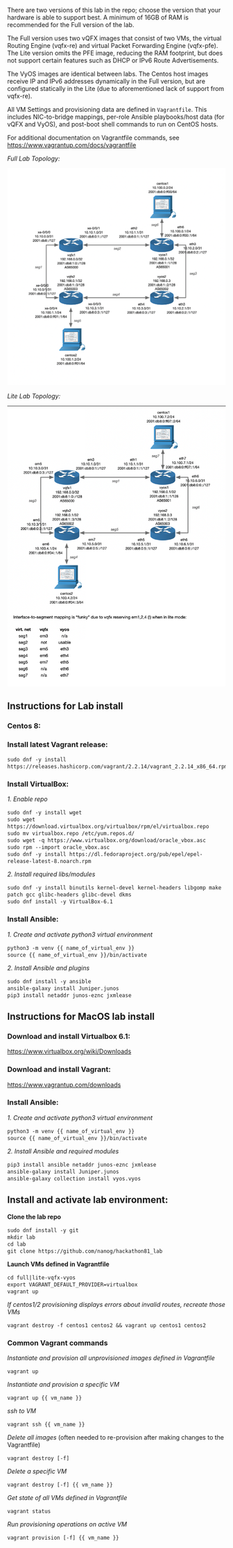 There are two versions of this lab in the repo; choose the version that your hardware is able to support best. A minimum of 16GB of RAM is recommended for the Full version of the lab.

The Full version uses two vQFX images that consist of two VMs, the virtual Routing Engine (vqfx-re) and virtual Packet Forwarding Engine (vqfx-pfe). The Lite version omits the PFE image, reducing the RAM footprint, but does not support certain features such as DHCP or IPv6 Route Advertisements.

The VyOS images are identical between labs. The Centos host images receive IP and IPv6 addresses dynamically in the Full version, but are configured statically in the Lite (due to aforementioned lack of support from vqfx-re).

All VM Settings and provisioning data are defined in `Vagrantfile`. This includes NIC-to-bridge mappings, per-role Ansible playbooks/host data (for vQFX and VyOS), and post-boot shell commands to run on CentOS hosts.

For additional documentation on Vagrantfile commands, see https://www.vagrantup.com/docs/vagrantfile


_Full Lab Topology:_

![Full Lab Topology](images/hackathon81_lab_4_devices.png?raw=true "vQFX Full Lab Topology")

_Lite Lab Topology:_

![Lite Lab Topology](images/h81_lite_lab_2vqfx_vyos_centos.png?raw=true "vQFX Lite Lab Topology")

## Instructions for Lab install ##

### Centos 8:
### Install latest Vagrant release:

    sudo dnf -y install https://releases.hashicorp.com/vagrant/2.2.14/vagrant_2.2.14_x86_64.rpm


### **Install VirtualBox:**

_1. Enable repo_

    sudo dnf -y install wget
    sudo wget https://download.virtualbox.org/virtualbox/rpm/el/virtualbox.repo
    sudo mv virtualbox.repo /etc/yum.repos.d/
    sudo wget -q https://www.virtualbox.org/download/oracle_vbox.asc
    sudo rpm --import oracle_vbox.asc
    sudo dnf -y install https://dl.fedoraproject.org/pub/epel/epel-release-latest-8.noarch.rpm

_2. Install required libs/modules_

    sudo dnf -y install binutils kernel-devel kernel-headers libgomp make patch gcc glibc-headers glibc-devel dkms
    sudo dnf install -y VirtualBox-6.1

### **Install Ansible:**
_1. Create and activate python3 virtual environment_

    python3 -m venv {{ name_of_virtual_env }}
    source {{ name_of_virtual_env }}/bin/activate

_2. Install Ansible and plugins_  
    
    sudo dnf install -y ansible
    ansible-galaxy install Juniper.junos
    pip3 install netaddr junos-eznc jxmlease

## Instructions for MacOS lab install ##
### **Download and install Virtualbox 6.1:**
https://www.virtualbox.org/wiki/Downloads

### **Download and install Vagrant:**
https://www.vagrantup.com/downloads

### **Install Ansible:**
_1. Create and activate python3 virtual environment_

    python3 -m venv {{ name_of_virtual_env }}
    source {{ name_of_virtual_env }}/bin/activate

_2. Install Ansible and required modules_

    pip3 install ansible netaddr junos-eznc jxmlease
    ansible-galaxy install Juniper.junos 
    ansible-galaxy collection install vyos.vyos

## Install and activate lab environment: ##
**Clone the lab repo**

    sudo dnf install -y git 
    mkdir lab
    cd lab
    git clone https://github.com/nanog/hackathon81_lab

**Launch VMs defined in Vagrantfile**

    cd full|lite-vqfx-vyos
    export VAGRANT_DEFAULT_PROVIDER=virtualbox  
    vagrant up

_If centos1/2 provisioning displays errors about invalid routes, recreate those VMs_

    vagrant destroy -f centos1 centos2 && vagrant up centos1 centos2


### **Common Vagrant commands**

_Instantiate and provision all unprovisioned images defined in Vagrantfile_

    vagrant up

_Instantiate and provision a specific VM_

    vagrant up {{ vm_name }}

_ssh to VM_

    vagrant ssh {{ vm_name }}    

_Delete all images_ (often needed to re-provision after making changes to the Vagrantfile)

    vagrant destroy [-f]

_Delete a specific VM_

    vagrant destroy [-f] {{ vm_name }}

_Get state of all VMs defined in Vagrantfile_

    vagrant status

_Run provisioning operations on active VM_

    vagrant provision [-f] {{ vm_name }}